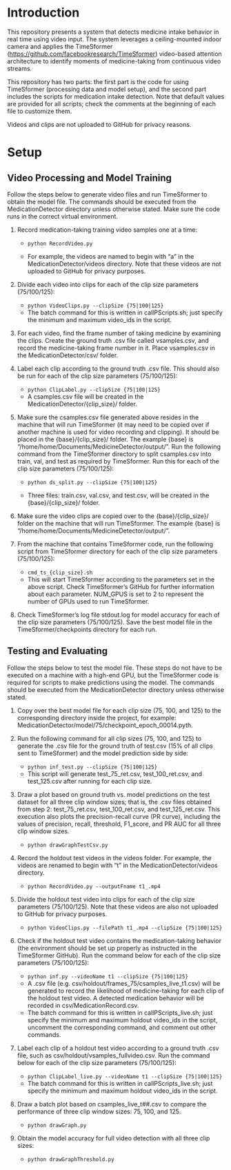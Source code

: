 # Introduction
This repository presents a system that detects medicine intake behavior in real time using video input. The system leverages a ceiling-mounted indoor camera and applies the TimeSformer (https://github.com/facebookresearch/TimeSformer) video-based attention architecture to identify moments of medicine-taking from continuous video streams.

This repository has two parts: the first part is the code for using TimeSformer (processing data and model setup), and the second part includes the scripts for medication intake detection. Note that default values are provided for all scripts; check the comments at the beginning of each file to customize them.

Videos and clips are not uploaded to GitHub for privacy reasons.

# Setup
## Video Processing and Model Training
Follow the steps below to generate video files and run TimeSformer to obtain the model file. The commands should be executed from the MedicationDetector directory unless otherwise stated. Make sure the code runs in the correct virtual environment.

1. Record medication-taking training video samples one at a time:
	
	* ```python RecordVideo.py```

	* For example, the videos are named to begin with “a” in the MedicationDetector/videos directory. Note that these videos are not uploaded to GitHub for privacy purposes.

2. Divide each video into clips for each of the clip size parameters (75/100/125):
	
	* ```python VideoClips.py --clipSize {75|100|125}```
 	* The batch command for this is written in callPScripts.sh; just specify the minimum and maximum video_ids in the script.

3. For each video, find the frame number of taking medicine by examining the clips. Create the ground truth .csv file called vsamples.csv, and record the medicine-taking frame number in it. Place vsamples.csv in the MedicationDetector/csv/ folder.

4. Label each clip according to the ground truth .csv file. This should also be run for each of the clip size parameters (75/100/125):  
	
	* ```python ClipLabel.py --clipSize {75|100|125}```
	* A csamples.csv file will be created in the MedicationDetector/{clip_size}/ folder.

5. Make sure the csamples.csv file generated above resides in the machine that will run TimeSformer (it may need to be copied over if another machine is used for video recording and clipping). It should be placed in the {base}/{clip_size}/ folder. The example {base} is
“/home/home/Documents/MedicineDetector/output/”. Run the following command from the TimeSformer directory to split csamples.csv into train, val, and test as required by TimeSformer. Run this for each of the clip size parameters (75/100/125):  
	
	* ```python ds_split.py --clipSize {75|100|125}```
 
	* Three files: train.csv, val.csv, and test.csv, will be created in the {base}/{clip_size}/ folder.

6. Make sure the video clips are copied over to the {base}/{clip_size}/ folder on the machine that will run TimeSformer. The example {base} is
“/home/home/Documents/MedicineDetector/output/”.

7. From the machine that contains TimeSformer code, run the following script from TimeSformer directory for each of the clip size parameters (75/100/125):  
	
	* ```cmd_ts_{clip_size}.sh```
	* This will start TimeSformer according to the parameters set in the above script. Check TimeSformer’s GitHub for further information about each parameter. NUM_GPUS is set to 2 to represent the number of GPUs used to run TimeSformer.

8. Check TimeSformer’s log file stdout.log for model accuracy for each of the clip size parameters (75/100/125). Save the best model file in the TimeSformer/checkpoints directory for each run.

## Testing and Evaluating
Follow the steps below to test the model file. These steps do not have to be executed on a machine with a high-end GPU, but the TimeSformer code is required for scripts to make predictions using the model. The commands should be executed from the MedicationDetector directory unless otherwise stated.
1. Copy over the best model file for each clip size (75, 100, and 125) to the corresponding directory inside the project, for example: MedicationDetector/model/75/checkpoint_epoch_00014.pyth.

2. Run the following command for all clip sizes (75, 100, and 125) to generate the .csv file for the ground truth of test.csv (15% of all clips sent to TimeSformer) and the model prediction side by side:  
	
	* ```python inf_test.py --clipSize {75|100|125}```
	* This script will generate test_75_ret.csv, test_100_ret.csv, and test_125.csv after running for each clip size.

3. Draw a plot based on ground truth vs. model predictions on the test dataset for all three clip window sizes; that is, the .csv files obtained from step 2: test_75_ret.csv, test_100_ret.csv, and test_125_ret.csv. This execution also plots the precision-recall curve (PR curve), including the values of precision, recall, threshold, F1_score, and PR AUC for all three clip window sizes.  
	
	* ```python drawGraphTestCsv.py```
 
4. Record the holdout test videos in the videos folder. For example, the videos are renamed to begin with “t” in the MedicationDetector/videos directory.  
	
	* ```python RecordVideo.py --outputFname t1_.mp4```
 
5. Divide the holdout test video into clips for each of the clip size parameters (75/100/125). Note that these videos are also not uploaded to GitHub for privacy purposes.  
	
	* ```python VideoClips.py --filePath t1_.mp4 --clipSize {75|100|125}```
 
6. Check if the holdout test video contains the medication-taking behavior (the environment should be set up properly as instructed in the TimeSformer GitHub). Run the command below for each of the clip size parameters (75/100/125):  
	
	* ```python inf.py --videoName t1 --clipSize {75|100|125}```
	* A .csv file (e.g. csv/holdout/frames_75/csamples_live_t1.csv) will be generated to record the likelihood of medicine-taking for each clip of the holdout test video. A detected medication behavior will be recorded in csv/MedicationRecord.csv.
	* The batch command for this is written in callPScripts_live.sh; just specify the minimum and maximum holdout video_ids in the script, uncomment the corresponding command, and comment out other commands.

7. Label each clip of a holdout test video according to a ground truth .csv file, such as csv/holdout/vsamples_fullvideo.csv. Run the command below for each of the clip size parameters (75/100/125):  

	* ```python ClipLabel_live.py --videoName t1 --clipSize {75|100|125}```
	* The batch command for this is written in callPScripts_live.sh; just specify the minimum and maximum holdout video_ids in the script.

8. Draw a batch plot based on csamples_live_t##.csv to compare the performance of three clip window sizes: 75, 100, and 125.  
	
	* ```python drawGraph.py```
 
9. Obtain the model accuracy for full video detection with all three clip sizes:  
	
	* ```python drawGraphThreshold.py```
